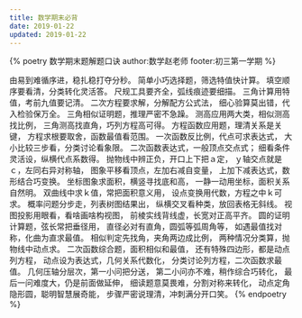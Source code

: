 ```yaml
---
title: 数学期末必背
date: 2019-01-22
updated: 2019-01-22
---
```


{% poetry 数学期末题解题口诀 author:数学赵老师 footer:初三第一学期 %}

由易到难循序进，稳扎稳打夺分秒。
简单小巧选择题，筛选特值快计算。
填空顺序要看清，分类转化灵活答。
尺规工具要齐全，弧线痕迹要细描。
三角计算用特值，考前九值要记清。
二次方程要求解，分解配方公式法，
细心验算莫出错，代入检验保万全。
三角相似证明题，推理严密不急躁。
测高应用两大类，相似测高找比例，
三角测高找直角，巧列方程高可得。
方程函数应用题，理清关系是关键，
方程求根要取舍，函数最值看范围。
一次函数反比例，代点可求表达式，
大小比较三步看，分类讨论看象限。
二次函数表达式，一般顶点交点式；
细看条件灵活设，纵横代点系数得。
抛物线中辨正负，开口上下把ａ定，
ｙ轴交点就是ｃ，左同右异对称轴，
图象平移看顶点，左加右减自变量，
上加下减表达式，数形结合巧变换。
坐标图象求面积，横竖寻找底和高，
一静一动用坐标，面积关系自然明。
双曲线中求ｋ值，常把面积意义用，
设点变换用代数，方程之中ｋ可求。
概率问题分步走，列表树图结果出，
纵横交叉看种类，放回表格无斜线。
视图投影用眼看，看啥画啥构视图，
前棱实线背线虚，长宽对正高平齐。
圆的证明计算题，弦长常把垂径用，
直径必对有直角，圆弧等弧周角等，
如遇最值找对称，化曲为直求最值。
相似判定先找角，夹角两边成比例，
两种情况分类算，抛物线中动点求。
二次函数综合题，面积相似和最值，
还有特殊四边形，都是动点列方程，
动点设为表达式，几何关系代数化，
分类讨论列方程，二次函数求最值。
几何压轴分层次，第一小问把分送，
第二小问亦不难，稍作综合巧转化，
最后一问难度大，仍是前面做延伸，
细读题意莫畏难，分割对称来转化，
动点定角隐形圆，聪明智慧展奇能，
步骤严密说理清，冲刺满分开口笑。
{% endpoetry %}